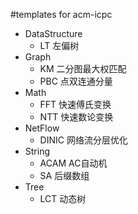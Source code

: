 #templates for acm-icpc


* DataStructure
	* LT 左偏树
* Graph
	* KM 二分图最大权匹配
	* PBC 点双连通分量
* Math
	* FFT 快速傅氏变换
	* NTT 快速数论变换
* NetFlow
	* DINIC 网络流分层优化
* String
	* ACAM AC自动机
	* SA 后缀数组
* Tree
	* LCT 动态树

